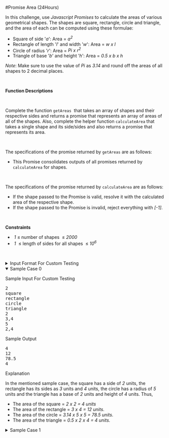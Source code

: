 #Promise Area (24Hours)
<div class="ps-content-wrapper-v0">
<p>In this challenge, use <em>Javascript Promises</em> to calculate the areas of various geometrical shapes. The shapes are square, rectangle, circle and triangle, and the area of each can be computed using these formulae:</p>

<ul>
	<li>Square of side '<em>a</em>': Area = <em>a<sup>2</sup></em>&nbsp;</li>
	<li>Rectangle of length '<em>l</em>' and width '<em>w</em>': Area = <em>w x l</em>
</li>
	<li>Circle of radius '<em>r</em>': Area =<em> Pi x r<sup>2</sup></em>&nbsp;</li>
	<li>Triangle of base '<em>b</em>' and height '<em>h</em>': Area = <em>0.5 x b x h&nbsp;</em>
</li>
</ul>

<p><em>Note</em>: Make sure to use the value of <em>Pi</em> as <em>3.14</em> and round off the areas of all shapes to 2 decimal places.</p>

<p>&nbsp;</p>

<p><strong>Function Descriptions</strong></p>

<p>&nbsp;</p>

<p>Complete the function <code>getAreas</code> &nbsp;that takes an array of shapes and their respective sides and returns a promise that represents an array of areas of all of the shapes. Also, complete the helper function <code>calculateArea</code> that takes a single shape and its side/sides and also returns a promise that represents its area.</p>

<p>&nbsp;</p>

<p>The specifications of the promise returned by <code>getAreas</code> are as follows:</p>

<ul>
	<li>This Promise consolidates outputs of all promises returned by <code>calculateArea</code> for shapes.</li>
</ul>

<p>&nbsp;</p>

<p>The specifications of the promise returned by <code>calculateArea</code> are as follows:</p>

<ul>
	<li>If the shape&nbsp;passed to the Promise is valid, resolve it with the calculated area of the respective shape.</li>
	<li>If the shape passed to the Promise is invalid, reject everything with <em>[-1]</em>.</li>
</ul>

<p>&nbsp;</p>

<p><strong>Constraints</strong></p>

<ul>
	<li>&nbsp;<em>1</em> ≤ number of shapes&nbsp;&nbsp;≤ <em>2000</em>
</li>
	<li>&nbsp;<em>1</em>&nbsp;&nbsp;≤ length of sides for all shapes&nbsp;&nbsp;≤ <em>10<sup>6</sup></em>
</li>
</ul>

<p>&nbsp;</p>
<!-- <StartOfInputFormat> DO NOT REMOVE THIS LINE-->

<details><summary class="section-title">Input Format For Custom Testing</summary>

<div class="collapsable-details">
<p>The first line contains an integer, <em>n</em>, that denotes the number of shapes and their values.<br>
Each line <em>i</em> of the <em>n</em> subsequent lines contains a String that describes <em>shapes[i]</em>. Each line <em>j</em> of the <em>n</em> subsequent lines contains an Integer Array describing the <em>values[j]</em> of their respective shapes.</p>
</div>
</details>
<!-- </StartOfInputFormat> DO NOT REMOVE THIS LINE-->

<details open="open"><summary class="section-title">Sample Case 0</summary>

<div class="collapsable-details">
<p class="section-title">Sample Input For Custom Testing</p>

<pre>2
square
rectangle
circle
triangle
2
3,4
5 
2,4</pre>

<p class="section-title">Sample Output</p>

<pre>4
12 
78.5 
4
</pre>

<p class="section-title">Explanation</p>

<p>In the mentioned sample case, the square has a side of <em>2</em> units, the rectangle has its sides as<em> 3 </em>units and <em>4</em> units, the circle has a radius of <em>5</em> units and the triangle has a base of <em>2</em> units and height of <em>4 </em>units. Thus,</p>

<ul>
	<li>The area of the square = <em>2 x 2 = 4 units</em>
</li>
	<li>The area of the rectangle = <em>3 x 4 = 12 units</em>.</li>
	<li>The area of the circle = <em>3.14 x 5 x 5 = 78.5 units. </em>
</li>
	<li>The area of the&nbsp;triangle = <em>0.5 x 2 x 4 = 4 units. </em>
</li>
</ul>
</div>
</details>

<details><summary class="section-title">Sample Case 1</summary>

<div class="collapsable-details">
<p class="section-title">Sample Input For Custom Testing</p>

<pre>3
square
trapezium
rectangle
2
3,3,4
1,3
</pre>

<p class="section-title">Sample Output</p>

<pre>-1
</pre>

<p class="section-title">Explanation</p>

<p>In the above example, the input consists of the shape trapezium which is not a shape we require. Thus, the promise rejects everything and returns <em>[-1].</em></p>
</div>

<details><summary class="section-title">Sample Case 2</summary>

<div class="collapsable-details">
<p class="section-title">Sample Input For Custom Testing</p>

<pre>3
square
trapezium
rectangle
2
3,3,4
1,3
</pre>

<p class="section-title">Sample Output</p>

<pre>-1
</pre>

<p class="section-title">Explanation</p>

<p>In the above example, the input consists of the shape trapezium which is not a shape we require. Thus, the promise rejects everything and returns <em>[-1].</em></p>
</div>
</details>
</details>
</div>    